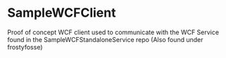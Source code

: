 # SampleWCFClient
Proof of concept WCF client used to communicate with the WCF Service found in the SampleWCFStandaloneService repo (Also found under frostyfosse)
